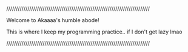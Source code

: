 ///////////////////////////////////////////////////////////////////////////

Welcome to Akaaaa's humble abode!

This is where I keep my programming practice..
if I don't get lazy lmao

///////////////////////////////////////////////////////////////////////////
